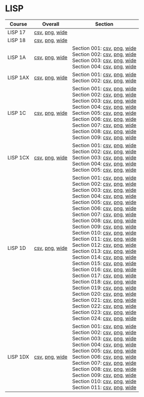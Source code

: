 # LISP

| Course | Overall | Section |
| ------ | ------- | ------- |
| LISP 17 | [csv](https://github.com/UCSD-Historical-Enrollment-Data/2023Spring/blob/main/overall/LISP%2017.csv), [png](https://raw.githubusercontent.com/UCSD-Historical-Enrollment-Data/2023Spring/main/plot_overall/LISP%2017.png), [wide](https://raw.githubusercontent.com/UCSD-Historical-Enrollment-Data/2023Spring/main/plot_overall_wide/LISP%2017.png) |  |
| LISP 18 | [csv](https://github.com/UCSD-Historical-Enrollment-Data/2023Spring/blob/main/overall/LISP%2018.csv), [png](https://raw.githubusercontent.com/UCSD-Historical-Enrollment-Data/2023Spring/main/plot_overall/LISP%2018.png), [wide](https://raw.githubusercontent.com/UCSD-Historical-Enrollment-Data/2023Spring/main/plot_overall_wide/LISP%2018.png) |  |
| LISP 1A | [csv](https://github.com/UCSD-Historical-Enrollment-Data/2023Spring/blob/main/overall/LISP%201A.csv), [png](https://raw.githubusercontent.com/UCSD-Historical-Enrollment-Data/2023Spring/main/plot_overall/LISP%201A.png), [wide](https://raw.githubusercontent.com/UCSD-Historical-Enrollment-Data/2023Spring/main/plot_overall_wide/LISP%201A.png) | Section 001: [csv](https://github.com/UCSD-Historical-Enrollment-Data/2023Spring/blob/main/section/LISP%201A_001.csv), [png](https://raw.githubusercontent.com/UCSD-Historical-Enrollment-Data/2023Spring/main/plot_section/LISP%201A_001.png), [wide](https://raw.githubusercontent.com/UCSD-Historical-Enrollment-Data/2023Spring/main/plot_section_wide/LISP%201A_001.png)<br>Section 002: [csv](https://github.com/UCSD-Historical-Enrollment-Data/2023Spring/blob/main/section/LISP%201A_002.csv), [png](https://raw.githubusercontent.com/UCSD-Historical-Enrollment-Data/2023Spring/main/plot_section/LISP%201A_002.png), [wide](https://raw.githubusercontent.com/UCSD-Historical-Enrollment-Data/2023Spring/main/plot_section_wide/LISP%201A_002.png)<br>Section 003: [csv](https://github.com/UCSD-Historical-Enrollment-Data/2023Spring/blob/main/section/LISP%201A_003.csv), [png](https://raw.githubusercontent.com/UCSD-Historical-Enrollment-Data/2023Spring/main/plot_section/LISP%201A_003.png), [wide](https://raw.githubusercontent.com/UCSD-Historical-Enrollment-Data/2023Spring/main/plot_section_wide/LISP%201A_003.png)<br>Section 004: [csv](https://github.com/UCSD-Historical-Enrollment-Data/2023Spring/blob/main/section/LISP%201A_004.csv), [png](https://raw.githubusercontent.com/UCSD-Historical-Enrollment-Data/2023Spring/main/plot_section/LISP%201A_004.png), [wide](https://raw.githubusercontent.com/UCSD-Historical-Enrollment-Data/2023Spring/main/plot_section_wide/LISP%201A_004.png) |
| LISP 1AX | [csv](https://github.com/UCSD-Historical-Enrollment-Data/2023Spring/blob/main/overall/LISP%201AX.csv), [png](https://raw.githubusercontent.com/UCSD-Historical-Enrollment-Data/2023Spring/main/plot_overall/LISP%201AX.png), [wide](https://raw.githubusercontent.com/UCSD-Historical-Enrollment-Data/2023Spring/main/plot_overall_wide/LISP%201AX.png) | Section 001: [csv](https://github.com/UCSD-Historical-Enrollment-Data/2023Spring/blob/main/section/LISP%201AX_001.csv), [png](https://raw.githubusercontent.com/UCSD-Historical-Enrollment-Data/2023Spring/main/plot_section/LISP%201AX_001.png), [wide](https://raw.githubusercontent.com/UCSD-Historical-Enrollment-Data/2023Spring/main/plot_section_wide/LISP%201AX_001.png)<br>Section 002: [csv](https://github.com/UCSD-Historical-Enrollment-Data/2023Spring/blob/main/section/LISP%201AX_002.csv), [png](https://raw.githubusercontent.com/UCSD-Historical-Enrollment-Data/2023Spring/main/plot_section/LISP%201AX_002.png), [wide](https://raw.githubusercontent.com/UCSD-Historical-Enrollment-Data/2023Spring/main/plot_section_wide/LISP%201AX_002.png) |
| LISP 1C | [csv](https://github.com/UCSD-Historical-Enrollment-Data/2023Spring/blob/main/overall/LISP%201C.csv), [png](https://raw.githubusercontent.com/UCSD-Historical-Enrollment-Data/2023Spring/main/plot_overall/LISP%201C.png), [wide](https://raw.githubusercontent.com/UCSD-Historical-Enrollment-Data/2023Spring/main/plot_overall_wide/LISP%201C.png) | Section 001: [csv](https://github.com/UCSD-Historical-Enrollment-Data/2023Spring/blob/main/section/LISP%201C_001.csv), [png](https://raw.githubusercontent.com/UCSD-Historical-Enrollment-Data/2023Spring/main/plot_section/LISP%201C_001.png), [wide](https://raw.githubusercontent.com/UCSD-Historical-Enrollment-Data/2023Spring/main/plot_section_wide/LISP%201C_001.png)<br>Section 002: [csv](https://github.com/UCSD-Historical-Enrollment-Data/2023Spring/blob/main/section/LISP%201C_002.csv), [png](https://raw.githubusercontent.com/UCSD-Historical-Enrollment-Data/2023Spring/main/plot_section/LISP%201C_002.png), [wide](https://raw.githubusercontent.com/UCSD-Historical-Enrollment-Data/2023Spring/main/plot_section_wide/LISP%201C_002.png)<br>Section 003: [csv](https://github.com/UCSD-Historical-Enrollment-Data/2023Spring/blob/main/section/LISP%201C_003.csv), [png](https://raw.githubusercontent.com/UCSD-Historical-Enrollment-Data/2023Spring/main/plot_section/LISP%201C_003.png), [wide](https://raw.githubusercontent.com/UCSD-Historical-Enrollment-Data/2023Spring/main/plot_section_wide/LISP%201C_003.png)<br>Section 004: [csv](https://github.com/UCSD-Historical-Enrollment-Data/2023Spring/blob/main/section/LISP%201C_004.csv), [png](https://raw.githubusercontent.com/UCSD-Historical-Enrollment-Data/2023Spring/main/plot_section/LISP%201C_004.png), [wide](https://raw.githubusercontent.com/UCSD-Historical-Enrollment-Data/2023Spring/main/plot_section_wide/LISP%201C_004.png)<br>Section 005: [csv](https://github.com/UCSD-Historical-Enrollment-Data/2023Spring/blob/main/section/LISP%201C_005.csv), [png](https://raw.githubusercontent.com/UCSD-Historical-Enrollment-Data/2023Spring/main/plot_section/LISP%201C_005.png), [wide](https://raw.githubusercontent.com/UCSD-Historical-Enrollment-Data/2023Spring/main/plot_section_wide/LISP%201C_005.png)<br>Section 006: [csv](https://github.com/UCSD-Historical-Enrollment-Data/2023Spring/blob/main/section/LISP%201C_006.csv), [png](https://raw.githubusercontent.com/UCSD-Historical-Enrollment-Data/2023Spring/main/plot_section/LISP%201C_006.png), [wide](https://raw.githubusercontent.com/UCSD-Historical-Enrollment-Data/2023Spring/main/plot_section_wide/LISP%201C_006.png)<br>Section 007: [csv](https://github.com/UCSD-Historical-Enrollment-Data/2023Spring/blob/main/section/LISP%201C_007.csv), [png](https://raw.githubusercontent.com/UCSD-Historical-Enrollment-Data/2023Spring/main/plot_section/LISP%201C_007.png), [wide](https://raw.githubusercontent.com/UCSD-Historical-Enrollment-Data/2023Spring/main/plot_section_wide/LISP%201C_007.png)<br>Section 008: [csv](https://github.com/UCSD-Historical-Enrollment-Data/2023Spring/blob/main/section/LISP%201C_008.csv), [png](https://raw.githubusercontent.com/UCSD-Historical-Enrollment-Data/2023Spring/main/plot_section/LISP%201C_008.png), [wide](https://raw.githubusercontent.com/UCSD-Historical-Enrollment-Data/2023Spring/main/plot_section_wide/LISP%201C_008.png)<br>Section 009: [csv](https://github.com/UCSD-Historical-Enrollment-Data/2023Spring/blob/main/section/LISP%201C_009.csv), [png](https://raw.githubusercontent.com/UCSD-Historical-Enrollment-Data/2023Spring/main/plot_section/LISP%201C_009.png), [wide](https://raw.githubusercontent.com/UCSD-Historical-Enrollment-Data/2023Spring/main/plot_section_wide/LISP%201C_009.png) |
| LISP 1CX | [csv](https://github.com/UCSD-Historical-Enrollment-Data/2023Spring/blob/main/overall/LISP%201CX.csv), [png](https://raw.githubusercontent.com/UCSD-Historical-Enrollment-Data/2023Spring/main/plot_overall/LISP%201CX.png), [wide](https://raw.githubusercontent.com/UCSD-Historical-Enrollment-Data/2023Spring/main/plot_overall_wide/LISP%201CX.png) | Section 001: [csv](https://github.com/UCSD-Historical-Enrollment-Data/2023Spring/blob/main/section/LISP%201CX_001.csv), [png](https://raw.githubusercontent.com/UCSD-Historical-Enrollment-Data/2023Spring/main/plot_section/LISP%201CX_001.png), [wide](https://raw.githubusercontent.com/UCSD-Historical-Enrollment-Data/2023Spring/main/plot_section_wide/LISP%201CX_001.png)<br>Section 002: [csv](https://github.com/UCSD-Historical-Enrollment-Data/2023Spring/blob/main/section/LISP%201CX_002.csv), [png](https://raw.githubusercontent.com/UCSD-Historical-Enrollment-Data/2023Spring/main/plot_section/LISP%201CX_002.png), [wide](https://raw.githubusercontent.com/UCSD-Historical-Enrollment-Data/2023Spring/main/plot_section_wide/LISP%201CX_002.png)<br>Section 003: [csv](https://github.com/UCSD-Historical-Enrollment-Data/2023Spring/blob/main/section/LISP%201CX_003.csv), [png](https://raw.githubusercontent.com/UCSD-Historical-Enrollment-Data/2023Spring/main/plot_section/LISP%201CX_003.png), [wide](https://raw.githubusercontent.com/UCSD-Historical-Enrollment-Data/2023Spring/main/plot_section_wide/LISP%201CX_003.png)<br>Section 004: [csv](https://github.com/UCSD-Historical-Enrollment-Data/2023Spring/blob/main/section/LISP%201CX_004.csv), [png](https://raw.githubusercontent.com/UCSD-Historical-Enrollment-Data/2023Spring/main/plot_section/LISP%201CX_004.png), [wide](https://raw.githubusercontent.com/UCSD-Historical-Enrollment-Data/2023Spring/main/plot_section_wide/LISP%201CX_004.png)<br>Section 005: [csv](https://github.com/UCSD-Historical-Enrollment-Data/2023Spring/blob/main/section/LISP%201CX_005.csv), [png](https://raw.githubusercontent.com/UCSD-Historical-Enrollment-Data/2023Spring/main/plot_section/LISP%201CX_005.png), [wide](https://raw.githubusercontent.com/UCSD-Historical-Enrollment-Data/2023Spring/main/plot_section_wide/LISP%201CX_005.png) |
| LISP 1D | [csv](https://github.com/UCSD-Historical-Enrollment-Data/2023Spring/blob/main/overall/LISP%201D.csv), [png](https://raw.githubusercontent.com/UCSD-Historical-Enrollment-Data/2023Spring/main/plot_overall/LISP%201D.png), [wide](https://raw.githubusercontent.com/UCSD-Historical-Enrollment-Data/2023Spring/main/plot_overall_wide/LISP%201D.png) | Section 001: [csv](https://github.com/UCSD-Historical-Enrollment-Data/2023Spring/blob/main/section/LISP%201D_001.csv), [png](https://raw.githubusercontent.com/UCSD-Historical-Enrollment-Data/2023Spring/main/plot_section/LISP%201D_001.png), [wide](https://raw.githubusercontent.com/UCSD-Historical-Enrollment-Data/2023Spring/main/plot_section_wide/LISP%201D_001.png)<br>Section 002: [csv](https://github.com/UCSD-Historical-Enrollment-Data/2023Spring/blob/main/section/LISP%201D_002.csv), [png](https://raw.githubusercontent.com/UCSD-Historical-Enrollment-Data/2023Spring/main/plot_section/LISP%201D_002.png), [wide](https://raw.githubusercontent.com/UCSD-Historical-Enrollment-Data/2023Spring/main/plot_section_wide/LISP%201D_002.png)<br>Section 003: [csv](https://github.com/UCSD-Historical-Enrollment-Data/2023Spring/blob/main/section/LISP%201D_003.csv), [png](https://raw.githubusercontent.com/UCSD-Historical-Enrollment-Data/2023Spring/main/plot_section/LISP%201D_003.png), [wide](https://raw.githubusercontent.com/UCSD-Historical-Enrollment-Data/2023Spring/main/plot_section_wide/LISP%201D_003.png)<br>Section 004: [csv](https://github.com/UCSD-Historical-Enrollment-Data/2023Spring/blob/main/section/LISP%201D_004.csv), [png](https://raw.githubusercontent.com/UCSD-Historical-Enrollment-Data/2023Spring/main/plot_section/LISP%201D_004.png), [wide](https://raw.githubusercontent.com/UCSD-Historical-Enrollment-Data/2023Spring/main/plot_section_wide/LISP%201D_004.png)<br>Section 005: [csv](https://github.com/UCSD-Historical-Enrollment-Data/2023Spring/blob/main/section/LISP%201D_005.csv), [png](https://raw.githubusercontent.com/UCSD-Historical-Enrollment-Data/2023Spring/main/plot_section/LISP%201D_005.png), [wide](https://raw.githubusercontent.com/UCSD-Historical-Enrollment-Data/2023Spring/main/plot_section_wide/LISP%201D_005.png)<br>Section 006: [csv](https://github.com/UCSD-Historical-Enrollment-Data/2023Spring/blob/main/section/LISP%201D_006.csv), [png](https://raw.githubusercontent.com/UCSD-Historical-Enrollment-Data/2023Spring/main/plot_section/LISP%201D_006.png), [wide](https://raw.githubusercontent.com/UCSD-Historical-Enrollment-Data/2023Spring/main/plot_section_wide/LISP%201D_006.png)<br>Section 007: [csv](https://github.com/UCSD-Historical-Enrollment-Data/2023Spring/blob/main/section/LISP%201D_007.csv), [png](https://raw.githubusercontent.com/UCSD-Historical-Enrollment-Data/2023Spring/main/plot_section/LISP%201D_007.png), [wide](https://raw.githubusercontent.com/UCSD-Historical-Enrollment-Data/2023Spring/main/plot_section_wide/LISP%201D_007.png)<br>Section 008: [csv](https://github.com/UCSD-Historical-Enrollment-Data/2023Spring/blob/main/section/LISP%201D_008.csv), [png](https://raw.githubusercontent.com/UCSD-Historical-Enrollment-Data/2023Spring/main/plot_section/LISP%201D_008.png), [wide](https://raw.githubusercontent.com/UCSD-Historical-Enrollment-Data/2023Spring/main/plot_section_wide/LISP%201D_008.png)<br>Section 009: [csv](https://github.com/UCSD-Historical-Enrollment-Data/2023Spring/blob/main/section/LISP%201D_009.csv), [png](https://raw.githubusercontent.com/UCSD-Historical-Enrollment-Data/2023Spring/main/plot_section/LISP%201D_009.png), [wide](https://raw.githubusercontent.com/UCSD-Historical-Enrollment-Data/2023Spring/main/plot_section_wide/LISP%201D_009.png)<br>Section 010: [csv](https://github.com/UCSD-Historical-Enrollment-Data/2023Spring/blob/main/section/LISP%201D_010.csv), [png](https://raw.githubusercontent.com/UCSD-Historical-Enrollment-Data/2023Spring/main/plot_section/LISP%201D_010.png), [wide](https://raw.githubusercontent.com/UCSD-Historical-Enrollment-Data/2023Spring/main/plot_section_wide/LISP%201D_010.png)<br>Section 011: [csv](https://github.com/UCSD-Historical-Enrollment-Data/2023Spring/blob/main/section/LISP%201D_011.csv), [png](https://raw.githubusercontent.com/UCSD-Historical-Enrollment-Data/2023Spring/main/plot_section/LISP%201D_011.png), [wide](https://raw.githubusercontent.com/UCSD-Historical-Enrollment-Data/2023Spring/main/plot_section_wide/LISP%201D_011.png)<br>Section 012: [csv](https://github.com/UCSD-Historical-Enrollment-Data/2023Spring/blob/main/section/LISP%201D_012.csv), [png](https://raw.githubusercontent.com/UCSD-Historical-Enrollment-Data/2023Spring/main/plot_section/LISP%201D_012.png), [wide](https://raw.githubusercontent.com/UCSD-Historical-Enrollment-Data/2023Spring/main/plot_section_wide/LISP%201D_012.png)<br>Section 013: [csv](https://github.com/UCSD-Historical-Enrollment-Data/2023Spring/blob/main/section/LISP%201D_013.csv), [png](https://raw.githubusercontent.com/UCSD-Historical-Enrollment-Data/2023Spring/main/plot_section/LISP%201D_013.png), [wide](https://raw.githubusercontent.com/UCSD-Historical-Enrollment-Data/2023Spring/main/plot_section_wide/LISP%201D_013.png)<br>Section 014: [csv](https://github.com/UCSD-Historical-Enrollment-Data/2023Spring/blob/main/section/LISP%201D_014.csv), [png](https://raw.githubusercontent.com/UCSD-Historical-Enrollment-Data/2023Spring/main/plot_section/LISP%201D_014.png), [wide](https://raw.githubusercontent.com/UCSD-Historical-Enrollment-Data/2023Spring/main/plot_section_wide/LISP%201D_014.png)<br>Section 015: [csv](https://github.com/UCSD-Historical-Enrollment-Data/2023Spring/blob/main/section/LISP%201D_015.csv), [png](https://raw.githubusercontent.com/UCSD-Historical-Enrollment-Data/2023Spring/main/plot_section/LISP%201D_015.png), [wide](https://raw.githubusercontent.com/UCSD-Historical-Enrollment-Data/2023Spring/main/plot_section_wide/LISP%201D_015.png)<br>Section 016: [csv](https://github.com/UCSD-Historical-Enrollment-Data/2023Spring/blob/main/section/LISP%201D_016.csv), [png](https://raw.githubusercontent.com/UCSD-Historical-Enrollment-Data/2023Spring/main/plot_section/LISP%201D_016.png), [wide](https://raw.githubusercontent.com/UCSD-Historical-Enrollment-Data/2023Spring/main/plot_section_wide/LISP%201D_016.png)<br>Section 017: [csv](https://github.com/UCSD-Historical-Enrollment-Data/2023Spring/blob/main/section/LISP%201D_017.csv), [png](https://raw.githubusercontent.com/UCSD-Historical-Enrollment-Data/2023Spring/main/plot_section/LISP%201D_017.png), [wide](https://raw.githubusercontent.com/UCSD-Historical-Enrollment-Data/2023Spring/main/plot_section_wide/LISP%201D_017.png)<br>Section 018: [csv](https://github.com/UCSD-Historical-Enrollment-Data/2023Spring/blob/main/section/LISP%201D_018.csv), [png](https://raw.githubusercontent.com/UCSD-Historical-Enrollment-Data/2023Spring/main/plot_section/LISP%201D_018.png), [wide](https://raw.githubusercontent.com/UCSD-Historical-Enrollment-Data/2023Spring/main/plot_section_wide/LISP%201D_018.png)<br>Section 019: [csv](https://github.com/UCSD-Historical-Enrollment-Data/2023Spring/blob/main/section/LISP%201D_019.csv), [png](https://raw.githubusercontent.com/UCSD-Historical-Enrollment-Data/2023Spring/main/plot_section/LISP%201D_019.png), [wide](https://raw.githubusercontent.com/UCSD-Historical-Enrollment-Data/2023Spring/main/plot_section_wide/LISP%201D_019.png)<br>Section 020: [csv](https://github.com/UCSD-Historical-Enrollment-Data/2023Spring/blob/main/section/LISP%201D_020.csv), [png](https://raw.githubusercontent.com/UCSD-Historical-Enrollment-Data/2023Spring/main/plot_section/LISP%201D_020.png), [wide](https://raw.githubusercontent.com/UCSD-Historical-Enrollment-Data/2023Spring/main/plot_section_wide/LISP%201D_020.png)<br>Section 021: [csv](https://github.com/UCSD-Historical-Enrollment-Data/2023Spring/blob/main/section/LISP%201D_021.csv), [png](https://raw.githubusercontent.com/UCSD-Historical-Enrollment-Data/2023Spring/main/plot_section/LISP%201D_021.png), [wide](https://raw.githubusercontent.com/UCSD-Historical-Enrollment-Data/2023Spring/main/plot_section_wide/LISP%201D_021.png)<br>Section 022: [csv](https://github.com/UCSD-Historical-Enrollment-Data/2023Spring/blob/main/section/LISP%201D_022.csv), [png](https://raw.githubusercontent.com/UCSD-Historical-Enrollment-Data/2023Spring/main/plot_section/LISP%201D_022.png), [wide](https://raw.githubusercontent.com/UCSD-Historical-Enrollment-Data/2023Spring/main/plot_section_wide/LISP%201D_022.png)<br>Section 023: [csv](https://github.com/UCSD-Historical-Enrollment-Data/2023Spring/blob/main/section/LISP%201D_023.csv), [png](https://raw.githubusercontent.com/UCSD-Historical-Enrollment-Data/2023Spring/main/plot_section/LISP%201D_023.png), [wide](https://raw.githubusercontent.com/UCSD-Historical-Enrollment-Data/2023Spring/main/plot_section_wide/LISP%201D_023.png)<br>Section 024: [csv](https://github.com/UCSD-Historical-Enrollment-Data/2023Spring/blob/main/section/LISP%201D_024.csv), [png](https://raw.githubusercontent.com/UCSD-Historical-Enrollment-Data/2023Spring/main/plot_section/LISP%201D_024.png), [wide](https://raw.githubusercontent.com/UCSD-Historical-Enrollment-Data/2023Spring/main/plot_section_wide/LISP%201D_024.png) |
| LISP 1DX | [csv](https://github.com/UCSD-Historical-Enrollment-Data/2023Spring/blob/main/overall/LISP%201DX.csv), [png](https://raw.githubusercontent.com/UCSD-Historical-Enrollment-Data/2023Spring/main/plot_overall/LISP%201DX.png), [wide](https://raw.githubusercontent.com/UCSD-Historical-Enrollment-Data/2023Spring/main/plot_overall_wide/LISP%201DX.png) | Section 001: [csv](https://github.com/UCSD-Historical-Enrollment-Data/2023Spring/blob/main/section/LISP%201DX_001.csv), [png](https://raw.githubusercontent.com/UCSD-Historical-Enrollment-Data/2023Spring/main/plot_section/LISP%201DX_001.png), [wide](https://raw.githubusercontent.com/UCSD-Historical-Enrollment-Data/2023Spring/main/plot_section_wide/LISP%201DX_001.png)<br>Section 002: [csv](https://github.com/UCSD-Historical-Enrollment-Data/2023Spring/blob/main/section/LISP%201DX_002.csv), [png](https://raw.githubusercontent.com/UCSD-Historical-Enrollment-Data/2023Spring/main/plot_section/LISP%201DX_002.png), [wide](https://raw.githubusercontent.com/UCSD-Historical-Enrollment-Data/2023Spring/main/plot_section_wide/LISP%201DX_002.png)<br>Section 003: [csv](https://github.com/UCSD-Historical-Enrollment-Data/2023Spring/blob/main/section/LISP%201DX_003.csv), [png](https://raw.githubusercontent.com/UCSD-Historical-Enrollment-Data/2023Spring/main/plot_section/LISP%201DX_003.png), [wide](https://raw.githubusercontent.com/UCSD-Historical-Enrollment-Data/2023Spring/main/plot_section_wide/LISP%201DX_003.png)<br>Section 004: [csv](https://github.com/UCSD-Historical-Enrollment-Data/2023Spring/blob/main/section/LISP%201DX_004.csv), [png](https://raw.githubusercontent.com/UCSD-Historical-Enrollment-Data/2023Spring/main/plot_section/LISP%201DX_004.png), [wide](https://raw.githubusercontent.com/UCSD-Historical-Enrollment-Data/2023Spring/main/plot_section_wide/LISP%201DX_004.png)<br>Section 005: [csv](https://github.com/UCSD-Historical-Enrollment-Data/2023Spring/blob/main/section/LISP%201DX_005.csv), [png](https://raw.githubusercontent.com/UCSD-Historical-Enrollment-Data/2023Spring/main/plot_section/LISP%201DX_005.png), [wide](https://raw.githubusercontent.com/UCSD-Historical-Enrollment-Data/2023Spring/main/plot_section_wide/LISP%201DX_005.png)<br>Section 006: [csv](https://github.com/UCSD-Historical-Enrollment-Data/2023Spring/blob/main/section/LISP%201DX_006.csv), [png](https://raw.githubusercontent.com/UCSD-Historical-Enrollment-Data/2023Spring/main/plot_section/LISP%201DX_006.png), [wide](https://raw.githubusercontent.com/UCSD-Historical-Enrollment-Data/2023Spring/main/plot_section_wide/LISP%201DX_006.png)<br>Section 007: [csv](https://github.com/UCSD-Historical-Enrollment-Data/2023Spring/blob/main/section/LISP%201DX_007.csv), [png](https://raw.githubusercontent.com/UCSD-Historical-Enrollment-Data/2023Spring/main/plot_section/LISP%201DX_007.png), [wide](https://raw.githubusercontent.com/UCSD-Historical-Enrollment-Data/2023Spring/main/plot_section_wide/LISP%201DX_007.png)<br>Section 008: [csv](https://github.com/UCSD-Historical-Enrollment-Data/2023Spring/blob/main/section/LISP%201DX_008.csv), [png](https://raw.githubusercontent.com/UCSD-Historical-Enrollment-Data/2023Spring/main/plot_section/LISP%201DX_008.png), [wide](https://raw.githubusercontent.com/UCSD-Historical-Enrollment-Data/2023Spring/main/plot_section_wide/LISP%201DX_008.png)<br>Section 009: [csv](https://github.com/UCSD-Historical-Enrollment-Data/2023Spring/blob/main/section/LISP%201DX_009.csv), [png](https://raw.githubusercontent.com/UCSD-Historical-Enrollment-Data/2023Spring/main/plot_section/LISP%201DX_009.png), [wide](https://raw.githubusercontent.com/UCSD-Historical-Enrollment-Data/2023Spring/main/plot_section_wide/LISP%201DX_009.png)<br>Section 010: [csv](https://github.com/UCSD-Historical-Enrollment-Data/2023Spring/blob/main/section/LISP%201DX_010.csv), [png](https://raw.githubusercontent.com/UCSD-Historical-Enrollment-Data/2023Spring/main/plot_section/LISP%201DX_010.png), [wide](https://raw.githubusercontent.com/UCSD-Historical-Enrollment-Data/2023Spring/main/plot_section_wide/LISP%201DX_010.png)<br>Section 011: [csv](https://github.com/UCSD-Historical-Enrollment-Data/2023Spring/blob/main/section/LISP%201DX_011.csv), [png](https://raw.githubusercontent.com/UCSD-Historical-Enrollment-Data/2023Spring/main/plot_section/LISP%201DX_011.png), [wide](https://raw.githubusercontent.com/UCSD-Historical-Enrollment-Data/2023Spring/main/plot_section_wide/LISP%201DX_011.png) |
